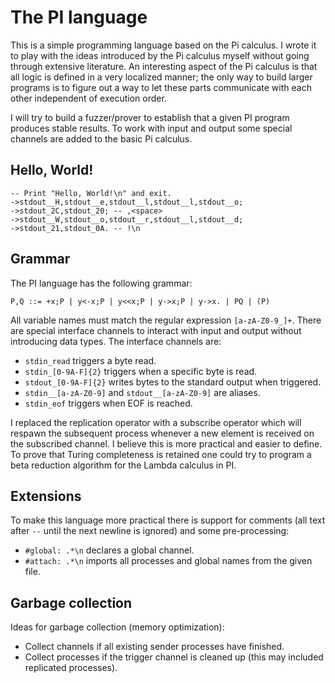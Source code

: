 The PI language
===============
This is a simple programming language based on the Pi calculus. I wrote it to 
play with the ideas introduced by the Pi calculus myself without going through 
extensive literature. An interesting aspect of the Pi calculus is that all
logic is defined in a very localized manner; the only way to build larger 
programs is to figure out a way to let these parts communicate with each other 
independent of execution order.

I will try to build a fuzzer/prover to establish that a given PI program 
produces stable results. To work with input and output some special channels are 
added to the basic Pi calculus.

Hello, World!
-------------
```
-- Print "Hello, World!\n" and exit.
->stdout__H,stdout__e,stdout__l,stdout__l,stdout__o;
->stdout_2C,stdout_20; -- ,<space>
->stdout__W,stdout__o,stdout__r,stdout__l,stdout__d;
->stdout_21,stdout_0A. -- !\n
```

Grammar
-------
The PI language has the following grammar:

```
P,Q ::= +x;P | y<-x;P | y<<x;P | y->x;P | y->x. | PQ | (P)
```

All variable names must match the regular expression `[a-zA-Z0-9_]+`. There are
special interface channels to interact with input and output without introducing
data types. The interface channels are:
- `stdin_read` triggers a byte read.
- `stdin_[0-9A-F]{2}` triggers when a specific byte is read.
- `stdout_[0-9A-F]{2}` writes bytes to the standard output when triggered.
- `stdin__[a-zA-Z0-9]` and `stdout__[a-zA-Z0-9]` are aliases.
- `stdin_eof` triggers when EOF is reached.

I replaced the replication operator with a subscribe operator which will respawn
the subsequent process whenever a new element is received on the subscribed
channel. I believe this is more practical and easier to define. To prove that
Turing completeness is retained one could try to program a beta reduction
algorithm for the Lambda calculus in PI.

Extensions
----------
To make this language more practical there is support for comments (all text
after `--` until the next newline is ignored) and some pre-processing:
- `#global: .*\n` declares a global channel.
- `#attach: .*\n` imports all processes and global names from the given file.

Garbage collection
------------------
Ideas for garbage collection (memory optimization):
+ Collect channels if all existing sender processes have finished.
+ Collect processes if the trigger channel is cleaned up (this may included
  replicated processes).
  